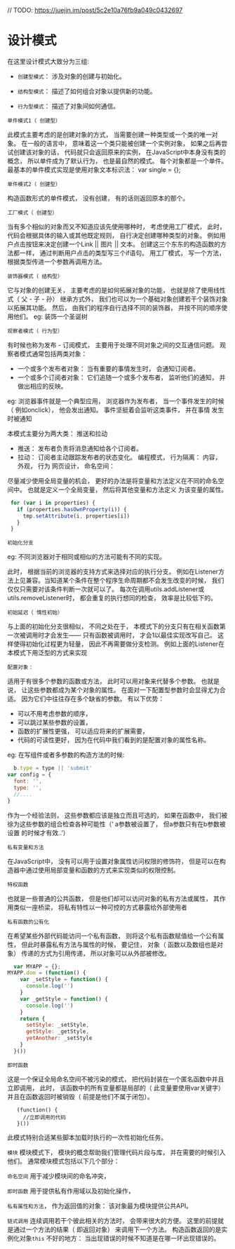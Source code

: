  // TODO: https://juejin.im/post/5c2e10a76fb9a049c0432697
 
 # 设计模式
 在这里设计模式大致分为三组:

 - `创建型模式`： 涉及对象的创建与初始化。

 - `结构型模式`： 描述了如何组合对象以提供新的功能。

 - `行为型模式`： 描述了对象间如何通信。


 `单件模式1（ 创建型）`

 此模式主要考虑的是创建对象的方式， 当需要创建一种类型或一个类的唯一对象。 在一般的语言中， 意味着这一个类只能被创建一个实例对象，
 如果之后再尝试创建该对象的话， 代码就只会返回原来的实例， 在JavaScript中本身没有类的概念， 所以单件成为了默认行为， 也是最自然的模式。
 每个对象都是一个单件。 最基本的单件模式实现是使用对象文本标识法：
 var single = {};

 `单件模式2（ 创建型）`

 构造函数形式的单件模式， 没有创建， 有的话则返回原本的那个。

 `工厂模式（ 创建型）`

 当有多个相似的对象而又不知道应该先使用哪种时， 考虑使用工厂模式， 此时， 代码会根据具体的输入或其他既定规则， 自行决定创建哪种类型的对象。
 例如用户点击按钮来决定创建一个Link || 图片 || 文本。 创建这三个东东的构造函数的方法都一样， 通过判断用户点击的类型写三个if语句。 用工厂模式，
 写一个方法， 根据类型传进一个参数再调用方法。

 `装饰器模式（ 结构型）`

 它与对象的创建无关， 主要考虑的是如何拓展对象的功能， 也就是除了使用线性式（ 父 - 子 - 孙） 继承方式外， 我们也可以为一个基础对象创建若干个装饰对象以拓展其功能。 然后， 由我们的程序自行选择不同的装饰器， 并按不同的顺序使用他们。
 eg: 装饰一个圣诞树

 `观察者模式（ 行为型）`

 有时候也称为发布 - 订阅模式， 主要用于处理不同对象之间的交互通信问题。 观察者模式通常包括两类对象：
 - 一个或多个发布者对象： 当有重要的事情发生时， 会通知订阅者。
 - 一个或多个订阅者对象： 它们追随一个或多个发布者， 监听他们的通知， 并做出相应的反映。

 eg: 浏览器事件就是一个典型应用， 浏览器作为发布者， 当一个事件发生的时候（ 例如onclick）， 他会发出通知。 事件坚挺着会监听这类事件， 并在事情
 发生时被通知

 本模式主要分为两大类： 推送和拉动
 - 推送： 发布者负责将消息通知给各个订阅者。
 - 拉动： 订阅者主动跟踪发布者的状态变化。
 编程模式， 行为隔离：
 内容， 外观， 行为 网页设计， 命名空间：

 尽量减少使用全局变量的机会， 更好的办法是将变量和方法定义在不同的命名空间中。 也就是定义一个全局变量， 然后将其他变量和方法定义
 为该变量的属性。
```javascript
 for (var i in properties) {
   if (properties.hasOwnProperty(i)) {
     tmp.setAttribute(i, properties[i])
   }
 }
 ```

`初始化分支`

 eg: 不同浏览器对于相同或相似的方法可能有不同的实现。

  此时， 根据当前的浏览器的支持方式来选择对应的执行分支。 例如在Listener方法上见兼容。当知道某个条件在整个程序生命周期都不会发生改变的时候， 我们仅仅只需要对该条件判断一次就可以了。
 每次在调用utils.addListener或utils.removeListener时， 都会重复的执行想同的检查， 效率是比较低下的。

 `初始延迟（ 惰性初始）`

 与上面的初始化分支很相似， 不同之处在于， 本模式下的分支只有在相关函数第一次被调用时才会发生—— 只有函数被调用时， 才会1️以最佳实现改写自己。
 这样使得初始化过程更为轻量， 因此不再需要做分支检测。 例如上面的Listener在本模式下用泛型的方式来实现

 `配置对象：`

 适用于有很多个参数的函数或方法， 此时可以用对象来代替多个参数。 也就是说， 让这些参数都成为某个对象的属性。 在面对一下配置型参数时会显得尤为合适。
 因为它们中往往存在多个缺省的参数。 有以下优势：
 - 可以不用考虑参数的顺序，
 - 可以跳过某些参数的设置，
 - 函数的扩展性更强， 可以适应将来的扩展需要，
 - 代码的可读性更好， 因为在代码中我们看到的是配置对象的属性名称。

 eg: 在写组件或者多参数的构造方法的时候:
 ```javascript
   b.type = type || 'submit'
 var config = {
   font: '',
   type: '',
   //....
 }
 ```

 作为一个经验法则， 这些参数都应该是独立而且可选的， 如果在函数中， 我们被徐为这些参数的组合检查各种可能性（‘ a参数被设置了， 但a参数只有在b参数被设置
 的时候才有效..’）

 `私有变量和方法`

 在JavaScript中， 没有可以用于设置对象属性访问权限的修饰符， 但是可以在构造器中通过使用局部变量和函数的方式来实现类似的权限控制。

 `特权函数` 

 也就是一些普通的公共函数， 但是他们却可以访问对象的私有方法或属性， 其作用类似一座桥梁， 将私有特性以一种可控的方式暴露给外部使用者

 `私有函数的公有化`

 在希望某些外部代码能访问一个私有函数， 则将这个私有函数赋值给一个公有属性， 但此时暴露私有方法与属性的时候， 要记住， 对象（ 函数以及数组也是对象）
 传递的方式为引用传递， 所以对象可以从外部被修改。
 ```javascript
   var MYAPP = {};
 MYAPP.dom = (function() {
     var _setStyle = function() {
       console.log('')
     }
     var _getStyle = function() {
       console.log('')
     }
     return {
       setStyle: _setStyle,
       getStyle: _getStyle,
       yetAnother: _setStyle
     }
   }())
  ```
  `即时函数`

这是一个保证全局命名空间不被污染的模式， 把代码封装在一个匿名函数中并且立即调用， 此时， 该函数中的所有变量都是局部的（ 此变量要使用var关键字）
并且在函数返回时被销毁（ 前提是他们不属于闭包）。

```javacript
   (function() {
     //立即调用的代码
   }())
```

 此模式特别合适某些脚本加载时执行的一次性初始化任务。

 `模块`
 模块模式下， 模块的概念帮助我们管理代码片段与库， 并在需要的时候引入他们。 通常模块模式包括以下几个部分：

 `命名空间` 用于减少模块间的命名冲突，

 `即时函数` 用于提供私有作用域以及初始化操作，

 `私有属性和方法`，
 作为返回值的对象： 该对象最为模块提供公共API。

`链式调用`
连续调用若干个彼此相关的方法时， 会带来很大的方便。 这里的前提就是通过一个方法的结果（ 即返回对象） 来调用下一个方法。 构造函数返回的是实例化对象`this`
不好的地方： 当出现错误的时候不知道是在哪一环出现错误的。